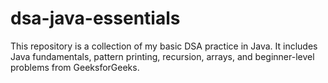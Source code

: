 # dsa-java-essentials
This repository is a collection of my basic DSA practice in Java. It includes Java fundamentals, pattern printing, recursion, arrays, and beginner-level problems from GeeksforGeeks.
